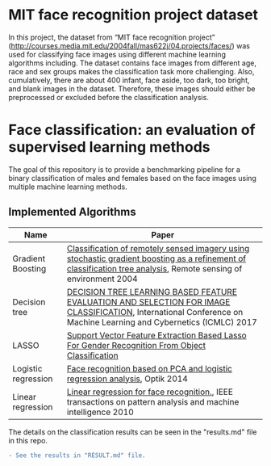 # MIT face recognition project dataset
In this project, the dataset from “MIT face recognition project” (http://courses.media.mit.edu/2004fall/mas622j/04.projects/faces/) was used for classifying face images using different machine learning algorithms including. The dataset contains face images from different age, race and sex groups makes the classification task more challenging. Also, cumulatively, there are about 400 infant, face aside, too dark, too bright, and blank images in the dataset. Therefore, these images should either be preprocessed or excluded before the classification analysis. 

# Face classification: an evaluation of supervised learning methods

The goal of this repository is to provide a benchmarking pipeline for a binary classification of males and females based on the face images using multiple machine learning methods. 

## Implemented Algorithms

| Name               | Paper               | 
|--------------------|---------------------|
| Gradient Boosting | [Classification of remotely sensed imagery using stochastic gradient boosting as a refinement of classification tree analysis](https://www.mdpi.com/2220-9964/8/7/315/pdf), Remote sensing of environment 2004|
| Decision tree | [DECISION TREE LEARNING BASED FEATURE EVALUATION AND SELECTION FOR IMAGE CLASSIFICATION](https://ieeexplore.ieee.org/stamp/stamp.jsp?arnumber=8108975&casa_token=iWkSURiW--EAAAAA:mzz_bGwJ7xSn91H8AMJFyw0lsXox-3WplnuUhYDUoayPnaAv8yIsnOw2IPWoVqBMZnYb_N8rXyA), International Conference on Machine Learning and Cybernetics (ICMLC) 2017 |
|LASSO | [Support Vector Feature Extraction Based Lasso For Gender Recognition From Object Classification](https://www.researchgate.net/deref/http%3A%2F%2Fdx.doi.org%2F10.21203%2Frs.3.rs-17037%2Fv1?_sg%5B0%5D=P7Gg9IQ_lj09Y7p9-OLEkzmSlhB3QQVXXF8_YtruKj4V9vaDYApHcNf7Upk_unkjxIfWhzEm0cx0Hkx8KSpg61iNoQ.9am_7aUYSiKjB1N0YHWaNlfEm3B0moRfOAb3gCPb6CRQ2xiLsWSW1K9fLOH98krILfG6vNIy-7V8lGBeiRcDAw) |
|Logistic regression | [Face recognition based on PCA and logistic regression analysis](https://www.sciencedirect.com/science/article/pii/S0030402614008511?casa_token=UrmuyUqEutcAAAAA:NWhr2ZjNThxpvfBTC_pJ2W7dvDyim75WPVguRb7Rid9DGLUgRGIspxTAlxe3kD-PvcsbRm73OHk), Optik 2014 |
| Linear regression | [Linear regression for face recognition.](https://ieeexplore.ieee.org/stamp/stamp.jsp?arnumber=5506092&casa_token=i_KLyjrTRAwAAAAA:0bTJTjbmtcxwr10SuKtvHChK_i896txaak1ON0HMIwlDmnqtRPWPdRNhpbvFBBP1K44pv8icfMo&tag=1), IEEE transactions on pattern analysis and machine intelligence 2010 |

The details on the classification results can be seen in the "results.md" file in this repo.

```diff
- See the results in "RESULT.md" file.
```
